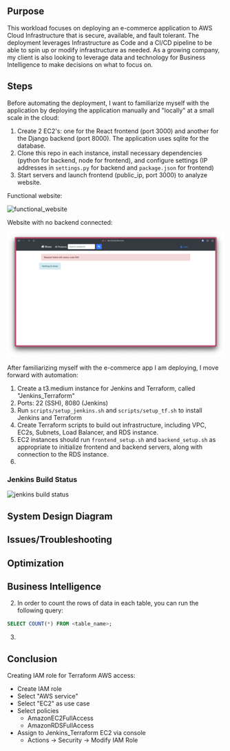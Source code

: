 ## Purpose

This workload focuses on deploying an e-commerce application to AWS Cloud Infrastructure that is secure, available, and fault tolerant. The deployment leverages Infrastructure as Code and a CI/CD pipeline to be able to spin up or modify infrastructure as needed. As a growing company, my client is also looking to leverage data and technology for Business Intelligence to make decisions on what to focus on.

## Steps

Before automating the deployment, I want to familiarize myself with the application by deploying the application manually and "locally" at a small scale in the cloud:

1. Create 2 EC2's: one for the React frontend (port 3000) and another for the Django backend (port 8000). The application uses sqlite for the database.
2. Clone this repo in each instance, install necessary dependencies (python for backend, node for frontend), and configure settings (IP addresses in `settings.py` for backend and `package.json` for frontend)
3. Start servers and launch frontend (public_ip, port 3000) to analyze website.

Functional website:

![functional_website](screenshots/functional_website.png)

Website with no backend connected:

![disfunctional_website](screenshots/disfunctional_website.png)

After familiarizing myself with the e-commerce app I am deploying, I move forward with automation:

1. Create a t3.medium instance for Jenkins and Terraform, called "Jenkins_Terraform"
  1. Ports: 22 (SSH), 8080 (Jenkins)
  2. Run `scripts/setup_jenkins.sh` and `scripts/setup_tf.sh` to install Jenkins and Terraform
2. Create Terraform scripts to build out infrastructure, including VPC, EC2s, Subnets, Load Balancer, and RDS instance.
  1. EC2 instances should run `frontend_setup.sh` and `backend_setup.sh` as appropriate to initialize frontend and backend servers, along with connection to the RDS instance.
3.

### Jenkins Build Status

![jenkins build status](screenshots/jenkins_build_status.png)

## System Design Diagram

## Issues/Troubleshooting

## Optimization

## Business Intelligence

2. In order to count the rows of data in each table, you can run the following query:

```sql
SELECT COUNT(*) FROM <table_name>;
```

3.

## Conclusion

Creating IAM role for Terraform AWS access:

- Create IAM role
- Select "AWS service"
- Select "EC2" as use case
- Select policies
 	- AmazonEC2FullAccess
 	- AmazonRDSFullAccess
- Assign to Jenkins_Terraform EC2 via console
 	- Actions -> Security -> Modify IAM Role
